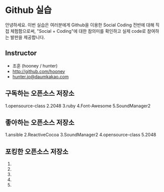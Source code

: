 # Github 실습

안녕하세요. 이번 실습은 여러분에게 Github을 이용한 Social Coding 전반에 대해 직접 체험함으로써, "Social + Coding"에 대한 참의미를 확인하고 실제 code로 참여하는 발판을 제공합니다.

## Instructor
- 조훈 (hooney / hunter)
- http://github.com/hooney
- hunter.jo@daumkakao.com

## 구독하는 오픈소스 저장소

1.opensource-class
2.2048
3.ruby
4.Font-Awesome
5.SoundManager2

## 좋아하는 오픈소스 저장소

1.ansible
2.ReactiveCocoa
3.SoundManager2
4.opensource-class
5.2048

## 포킹한 오픈소스 저장소

1.
2.
3.
4.
5.

